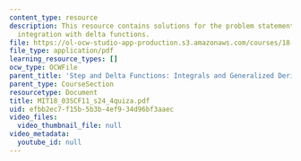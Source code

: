 ```yaml
---
content_type: resource
description: This resource contains solutions for the problem statements related to
  integration with delta functions.
file: https://ol-ocw-studio-app-production.s3.amazonaws.com/courses/18-03sc-differential-equations-fall-2011/efbb2ec7f15b5b3b4ef934d96bf3aaec_MIT18_03SCF11_s24_4quiza.pdf
file_type: application/pdf
learning_resource_types: []
ocw_type: OCWFile
parent_title: 'Step and Delta Functions: Integrals and Generalized Derivatives'
parent_type: CourseSection
resourcetype: Document
title: MIT18_03SCF11_s24_4quiza.pdf
uid: efbb2ec7-f15b-5b3b-4ef9-34d96bf3aaec
video_files:
  video_thumbnail_file: null
video_metadata:
  youtube_id: null
---
```

